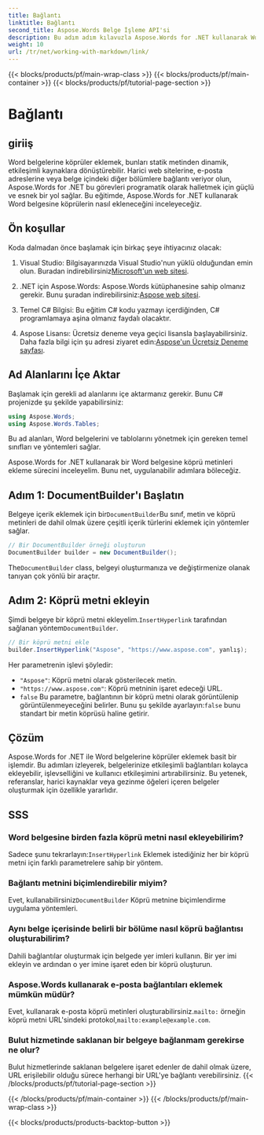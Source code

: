 ```yaml
---
title: Bağlantı
linktitle: Bağlantı
second_title: Aspose.Words Belge İşleme API'si
description: Bu adım adım kılavuzla Aspose.Words for .NET kullanarak Word belgelerine köprü metinleri eklemeyi öğrenin. Belgelerinizi etkileşimli bağlantılarla kolayca geliştirin.
weight: 10
url: /tr/net/working-with-markdown/link/
---
```


{{< blocks/products/pf/main-wrap-class >}}
{{< blocks/products/pf/main-container >}}
{{< blocks/products/pf/tutorial-page-section >}}

# Bağlantı

## giriiş

Word belgelerine köprüler eklemek, bunları statik metinden dinamik, etkileşimli kaynaklara dönüştürebilir. Harici web sitelerine, e-posta adreslerine veya belge içindeki diğer bölümlere bağlantı veriyor olun, Aspose.Words for .NET bu görevleri programatik olarak halletmek için güçlü ve esnek bir yol sağlar. Bu eğitimde, Aspose.Words for .NET kullanarak Word belgesine köprülerin nasıl ekleneceğini inceleyeceğiz. 

## Ön koşullar

Koda dalmadan önce başlamak için birkaç şeye ihtiyacınız olacak:

1.  Visual Studio: Bilgisayarınızda Visual Studio'nun yüklü olduğundan emin olun. Buradan indirebilirsiniz[Microsoft'un web sitesi](https://visualstudio.microsoft.com/).

2.  .NET için Aspose.Words: Aspose.Words kütüphanesine sahip olmanız gerekir. Bunu şuradan indirebilirsiniz:[Aspose web sitesi](https://releases.aspose.com/words/net/).

3. Temel C# Bilgisi: Bu eğitim C# kodu yazmayı içerdiğinden, C# programlamaya aşina olmanız faydalı olacaktır.

4.  Aspose Lisansı: Ücretsiz deneme veya geçici lisansla başlayabilirsiniz. Daha fazla bilgi için şu adresi ziyaret edin:[Aspose'un Ücretsiz Deneme sayfası](https://releases.aspose.com/).

## Ad Alanlarını İçe Aktar

Başlamak için gerekli ad alanlarını içe aktarmanız gerekir. Bunu C# projenizde şu şekilde yapabilirsiniz:

```csharp
using Aspose.Words;
using Aspose.Words.Tables;
```

Bu ad alanları, Word belgelerini ve tablolarını yönetmek için gereken temel sınıfları ve yöntemleri sağlar.

Aspose.Words for .NET kullanarak bir Word belgesine köprü metinleri ekleme sürecini inceleyelim. Bunu net, uygulanabilir adımlara böleceğiz.

## Adım 1: DocumentBuilder'ı Başlatın

 Belgeye içerik eklemek için bir`DocumentBuilder`Bu sınıf, metin ve köprü metinleri de dahil olmak üzere çeşitli içerik türlerini eklemek için yöntemler sağlar.

```csharp
// Bir DocumentBuilder örneği oluşturun
DocumentBuilder builder = new DocumentBuilder();
```

 The`DocumentBuilder` class, belgeyi oluşturmanıza ve değiştirmenize olanak tanıyan çok yönlü bir araçtır.

## Adım 2: Köprü metni ekleyin

 Şimdi belgeye bir köprü metni ekleyelim.`InsertHyperlink` tarafından sağlanan yöntem`DocumentBuilder`. 

```csharp
// Bir köprü metni ekle
builder.InsertHyperlink("Aspose", "https://www.aspose.com", yanlış);
```

Her parametrenin işlevi şöyledir:
- `"Aspose"`: Köprü metni olarak gösterilecek metin.
- `"https://www.aspose.com"`: Köprü metninin işaret edeceği URL.
- `false` Bu parametre, bağlantının bir köprü metni olarak görüntülenip görüntülenmeyeceğini belirler. Bunu şu şekilde ayarlayın:`false` bunu standart bir metin köprüsü haline getirir.

## Çözüm

Aspose.Words for .NET ile Word belgelerine köprüler eklemek basit bir işlemdir. Bu adımları izleyerek, belgelerinize etkileşimli bağlantıları kolayca ekleyebilir, işlevselliğini ve kullanıcı etkileşimini artırabilirsiniz. Bu yetenek, referanslar, harici kaynaklar veya gezinme öğeleri içeren belgeler oluşturmak için özellikle yararlıdır.

## SSS

### Word belgesine birden fazla köprü metni nasıl ekleyebilirim?
 Sadece şunu tekrarlayın:`InsertHyperlink` Eklemek istediğiniz her bir köprü metni için farklı parametrelere sahip bir yöntem.

### Bağlantı metnini biçimlendirebilir miyim?
 Evet, kullanabilirsiniz`DocumentBuilder` Köprü metnine biçimlendirme uygulama yöntemleri.

### Aynı belge içerisinde belirli bir bölüme nasıl köprü bağlantısı oluşturabilirim?
Dahili bağlantılar oluşturmak için belgede yer imleri kullanın. Bir yer imi ekleyin ve ardından o yer imine işaret eden bir köprü oluşturun.

### Aspose.Words kullanarak e-posta bağlantıları eklemek mümkün müdür?
 Evet, kullanarak e-posta köprü metinleri oluşturabilirsiniz.`mailto:` örneğin köprü metni URL'sindeki protokol,`mailto:example@example.com`.

### Bulut hizmetinde saklanan bir belgeye bağlanmam gerekirse ne olur?
Bulut hizmetlerinde saklanan belgelere işaret edenler de dahil olmak üzere, URL erişilebilir olduğu sürece herhangi bir URL'ye bağlantı verebilirsiniz.
{{< /blocks/products/pf/tutorial-page-section >}}

{{< /blocks/products/pf/main-container >}}
{{< /blocks/products/pf/main-wrap-class >}}

{{< blocks/products/products-backtop-button >}}
